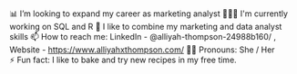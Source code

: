  📊 I’m looking to expand my career as marketing analyst
 👩🏽‍💻 I'm currently working on SQL and R
 🤗 I like to combine my marketing and data analyst skills
 📫 How to reach me: LinkedIn - @alliyah-thompson-24988b160/ , Website - https://www.alliyahxthompson.com/
 👩🏾 Pronouns: She / Her
 ⚡ Fun fact: I like to bake and try new recipes in my free time.
